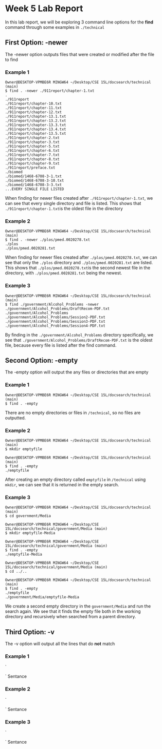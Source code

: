 # Week 5 Lab Report

In this lab report, we will be exploring 3 command line options for the **find** command through some examples in `./technical`

## First Option: -newer
The -newer option outputs files that were created or modified after the file to find

### Example 1

```
Owner@DESKTOP-VPMBE6R MINGW64 ~/Desktop/CSE 15L/docsearch/technical (main)
$ find . -newer ./911report/chapter-1.txt
.
./911report
./911report/chapter-10.txt
./911report/chapter-11.txt
./911report/chapter-12.txt
./911report/chapter-13.1.txt
./911report/chapter-13.2.txt
./911report/chapter-13.3.txt
./911report/chapter-13.4.txt
./911report/chapter-13.5.txt
./911report/chapter-2.txt
./911report/chapter-3.txt
./911report/chapter-5.txt
./911report/chapter-6.txt
./911report/chapter-7.txt
./911report/chapter-8.txt
./911report/chapter-9.txt
./911report/preface.txt
./biomed
./biomed/1468-6708-3-1.txt
./biomed/1468-6708-3-10.txt
./biomed/1468-6708-3-3.txt
...EVERY SINGLE FILE LISTED
```

When finding for newer files created after `./911report/chapter-1.txt`, we can see that every single directory and file is listed. This shows that `./911report/chapter-1.txt`is the oldest file in the directory

### Example 2
```
Owner@DESKTOP-VPMBE6R MINGW64 ~/Desktop/CSE 15L/docsearch/technical (main)
$ find . -newer ./plos/pmed.0020278.txt
./plos
./plos/pmed.0020281.txt
```

When finding for newer files created after `./plos/pmed.0020278.txt`, we can see that only the `./plos` directory and `./plos/pmed.0020281.txt` are listed. This shows that `./plos/pmed.0020278.txt`is the second newest file in the directory, with `./plos/pmed.0020281.txt` being the newest.

### Example 3
```
Owner@DESKTOP-VPMBE6R MINGW64 ~/Desktop/CSE 15L/docsearch/technical (main)
$ find ./government/Alcohol_Problems -newer ./government/Alcohol_Problems/DraftRecom-PDF.txt
./government/Alcohol_Problems
./government/Alcohol_Problems/Session2-PDF.txt
./government/Alcohol_Problems/Session3-PDF.txt
./government/Alcohol_Problems/Session4-PDF.txt
```

By finding in the `./government/Alcohol_Problems` directory specifically, we see that `./government/Alcohol_Problems/DraftRecom-PDF.txt` is the oldest file, because every file is listed after the find command.

## Second Option: -empty
The -empty option will output the any files or directories that are empty


### Example 1
```
Owner@DESKTOP-VPMBE6R MINGW64 ~/Desktop/CSE 15L/docsearch/technical (main)
$ find . -empty

```
There are no empty directories or files in `/technical`, so no files are outputted.

### Example 2
```
Owner@DESKTOP-VPMBE6R MINGW64 ~/Desktop/CSE 15L/docsearch/technical (main)
$ mkdir emptyfile

Owner@DESKTOP-VPMBE6R MINGW64 ~/Desktop/CSE 15L/docsearch/technical (main)
$ find . -empty
./emptyfile
```
After creating an empty directory called `emptyfile` in `/technical` using `mkdir`, we can see that it is returned in the empty search.

### Example 3
```
Owner@DESKTOP-VPMBE6R MINGW64 ~/Desktop/CSE 15L/docsearch/technical (main)
$ cd government/Media

Owner@DESKTOP-VPMBE6R MINGW64 ~/Desktop/CSE 15L/docsearch/technical/government/Media (main)
$ mkdir emptyfile-Media

Owner@DESKTOP-VPMBE6R MINGW64 ~/Desktop/CSE 15L/docsearch/technical/government/Media (main)
$ find . -empty
./emptyfile-Media

Owner@DESKTOP-VPMBE6R MINGW64 ~/Desktop/CSE 15L/docsearch/technical/government/Media (main)
$ cd ../..

Owner@DESKTOP-VPMBE6R MINGW64 ~/Desktop/CSE 15L/docsearch/technical (main)
$ find . -empty
./emptyfile
./government/Media/emptyfile-Media
```
We create a second empty directory in the `government/Media` and run the search again. We see that it finds the empty file both in the working directory and recursively when searched from a parent directory.

## Third Option: -v
The -v option will output all the lines that do **not** match

### Example 1
`

`
Sentance

### Example 2
`

`
Sentance

### Example 3
`

`
Sentance
